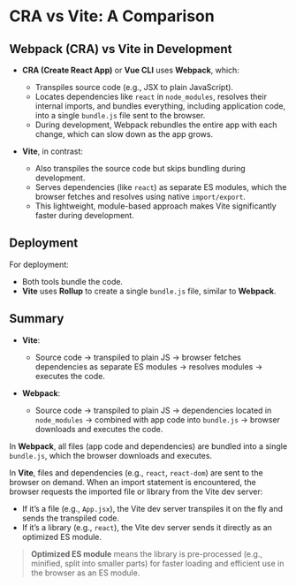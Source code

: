 # CRA vs Vite: A Comparison

## Webpack (CRA) vs Vite in Development

- **CRA (Create React App)** or **Vue CLI** uses **Webpack**, which:
  - Transpiles source code (e.g., JSX to plain JavaScript).
  - Locates dependencies like `react` in `node_modules`, resolves their internal imports, and bundles everything, including application code, into a single `bundle.js` file sent to the browser.
  - During development, Webpack rebundles the entire app with each change, which can slow down as the app grows.

- **Vite**, in contrast:
  - Also transpiles the source code but skips bundling during development.
  - Serves dependencies (like `react`) as separate ES modules, which the browser fetches and resolves using native `import/export`.
  - This lightweight, module-based approach makes Vite significantly faster during development.

## Deployment

For deployment:
- Both tools bundle the code.
- **Vite** uses **Rollup** to create a single `bundle.js` file, similar to **Webpack**.

## Summary

- **Vite**:
  - Source code → transpiled to plain JS → browser fetches dependencies as separate ES modules → resolves modules → executes the code.

- **Webpack**:
  - Source code → transpiled to plain JS → dependencies located in `node_modules` → combined with app code into `bundle.js` → browser downloads and executes the code.

In **Webpack**, all files (app code and dependencies) are bundled into a single `bundle.js`, which the browser downloads and executes.

In **Vite**, files and dependencies (e.g., `react`, `react-dom`) are sent to the browser on demand. When an import statement is encountered, the browser requests the imported file or library from the Vite dev server:
- If it’s a file (e.g., `App.jsx`), the Vite dev server transpiles it on the fly and sends the transpiled code.
- If it’s a library (e.g., `react`), the Vite dev server sends it directly as an optimized ES module.

> **Optimized ES module** means the library is pre-processed (e.g., minified, split into smaller parts) for faster loading and efficient use in the browser as an ES module.

